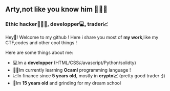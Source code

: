 ## **Arty**,not like you know him 👨🏻‍💻
### Ethic hacker👨🏻‍💻, developper💻, trader📈


Hey👋! Welcome to my github ! Here i share you most of **my work**,like my CTF,codes and other cool things !

Here are some things about me:

- 💻Im a **developper** (HTML/CSS/Javascript/Python/solidty)
- 👨‍🎓Im currently learning **Ocaml** programming language !
- 📈In finance since **5 years old**, mostly in **crypto📈** (pretty good trader ;))
- 🚀Im **15 years old** and grinding for my dream school

